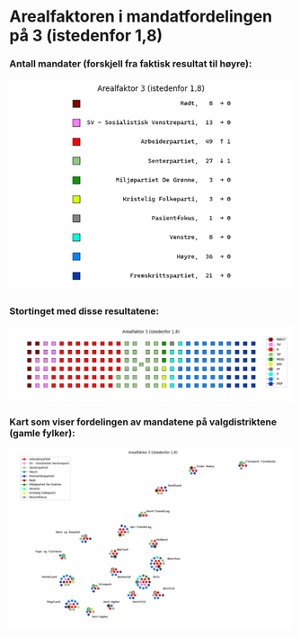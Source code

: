 # Arealfaktoren i mandatfordelingen på 3 (istedenfor 1,8)

### Antall mandater (forskjell fra faktisk resultat til høyre):
![Faktiske resultater](seter.png)
### Stortinget med disse resultatene:  
![Faktiske resultater, tinget](tinget.png)
### Kart som viser fordelingen av mandatene på valgdistriktene (gamle fylker):  
![Faktiske resultater, kart](kart.png)